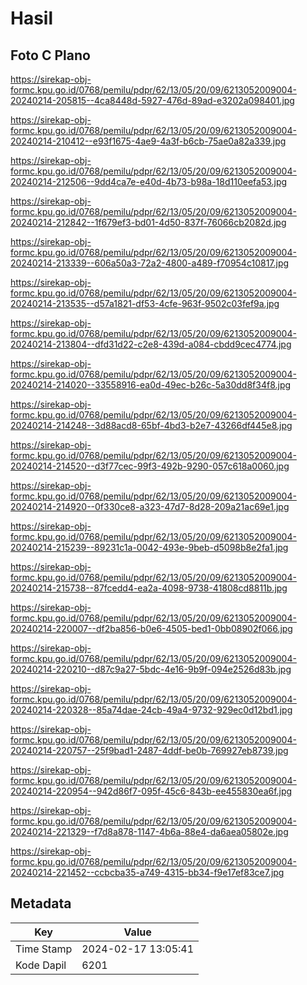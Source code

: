 # Hasil

## Foto C Plano

https://sirekap-obj-formc.kpu.go.id/0768/pemilu/pdpr/62/13/05/20/09/6213052009004-20240214-205815--4ca8448d-5927-476d-89ad-e3202a098401.jpg

https://sirekap-obj-formc.kpu.go.id/0768/pemilu/pdpr/62/13/05/20/09/6213052009004-20240214-210412--e93f1675-4ae9-4a3f-b6cb-75ae0a82a339.jpg

https://sirekap-obj-formc.kpu.go.id/0768/pemilu/pdpr/62/13/05/20/09/6213052009004-20240214-212506--9dd4ca7e-e40d-4b73-b98a-18d110eefa53.jpg

https://sirekap-obj-formc.kpu.go.id/0768/pemilu/pdpr/62/13/05/20/09/6213052009004-20240214-212842--1f679ef3-bd01-4d50-837f-76066cb2082d.jpg

https://sirekap-obj-formc.kpu.go.id/0768/pemilu/pdpr/62/13/05/20/09/6213052009004-20240214-213339--606a50a3-72a2-4800-a489-f70954c10817.jpg

https://sirekap-obj-formc.kpu.go.id/0768/pemilu/pdpr/62/13/05/20/09/6213052009004-20240214-213535--d57a1821-df53-4cfe-963f-9502c03fef9a.jpg

https://sirekap-obj-formc.kpu.go.id/0768/pemilu/pdpr/62/13/05/20/09/6213052009004-20240214-213804--dfd31d22-c2e8-439d-a084-cbdd9cec4774.jpg

https://sirekap-obj-formc.kpu.go.id/0768/pemilu/pdpr/62/13/05/20/09/6213052009004-20240214-214020--33558916-ea0d-49ec-b26c-5a30dd8f34f8.jpg

https://sirekap-obj-formc.kpu.go.id/0768/pemilu/pdpr/62/13/05/20/09/6213052009004-20240214-214248--3d88acd8-65bf-4bd3-b2e7-43266df445e8.jpg

https://sirekap-obj-formc.kpu.go.id/0768/pemilu/pdpr/62/13/05/20/09/6213052009004-20240214-214520--d3f77cec-99f3-492b-9290-057c618a0060.jpg

https://sirekap-obj-formc.kpu.go.id/0768/pemilu/pdpr/62/13/05/20/09/6213052009004-20240214-214920--0f330ce8-a323-47d7-8d28-209a21ac69e1.jpg

https://sirekap-obj-formc.kpu.go.id/0768/pemilu/pdpr/62/13/05/20/09/6213052009004-20240214-215239--89231c1a-0042-493e-9beb-d5098b8e2fa1.jpg

https://sirekap-obj-formc.kpu.go.id/0768/pemilu/pdpr/62/13/05/20/09/6213052009004-20240214-215738--87fcedd4-ea2a-4098-9738-41808cd8811b.jpg

https://sirekap-obj-formc.kpu.go.id/0768/pemilu/pdpr/62/13/05/20/09/6213052009004-20240214-220007--df2ba856-b0e6-4505-bed1-0bb08902f066.jpg

https://sirekap-obj-formc.kpu.go.id/0768/pemilu/pdpr/62/13/05/20/09/6213052009004-20240214-220210--d87c9a27-5bdc-4e16-9b9f-094e2526d83b.jpg

https://sirekap-obj-formc.kpu.go.id/0768/pemilu/pdpr/62/13/05/20/09/6213052009004-20240214-220328--85a74dae-24cb-49a4-9732-929ec0d12bd1.jpg

https://sirekap-obj-formc.kpu.go.id/0768/pemilu/pdpr/62/13/05/20/09/6213052009004-20240214-220757--25f9bad1-2487-4ddf-be0b-769927eb8739.jpg

https://sirekap-obj-formc.kpu.go.id/0768/pemilu/pdpr/62/13/05/20/09/6213052009004-20240214-220954--942d86f7-095f-45c6-843b-ee455830ea6f.jpg

https://sirekap-obj-formc.kpu.go.id/0768/pemilu/pdpr/62/13/05/20/09/6213052009004-20240214-221329--f7d8a878-1147-4b6a-88e4-da6aea05802e.jpg

https://sirekap-obj-formc.kpu.go.id/0768/pemilu/pdpr/62/13/05/20/09/6213052009004-20240214-221452--ccbcba35-a749-4315-bb34-f9e17ef83ce7.jpg


## Metadata

| Key        | Value               |
| ---------- | ------------------- |
| Time Stamp | 2024-02-17 13:05:41 |
| Kode Dapil | 6201                |



